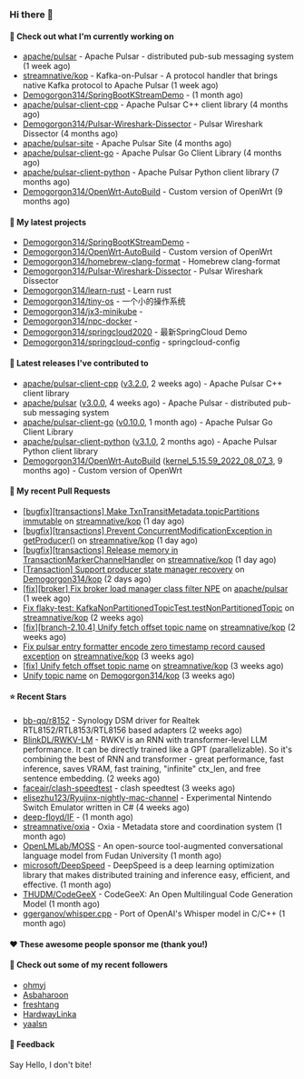 ### Hi there 👋

#### 👷 Check out what I'm currently working on

- [apache/pulsar](https://github.com/apache/pulsar) - Apache Pulsar - distributed pub-sub messaging system (1 week ago)
- [streamnative/kop](https://github.com/streamnative/kop) - Kafka-on-Pulsar - A protocol handler that brings native Kafka protocol to Apache Pulsar (1 week ago)
- [Demogorgon314/SpringBootKStreamDemo](https://github.com/Demogorgon314/SpringBootKStreamDemo) -  (1 month ago)
- [apache/pulsar-client-cpp](https://github.com/apache/pulsar-client-cpp) - Apache Pulsar C&#43;&#43; client library (4 months ago)
- [Demogorgon314/Pulsar-Wireshark-Dissector](https://github.com/Demogorgon314/Pulsar-Wireshark-Dissector) - Pulsar Wireshark Dissector (4 months ago)
- [apache/pulsar-site](https://github.com/apache/pulsar-site) - Apache Pulsar Site (4 months ago)
- [apache/pulsar-client-go](https://github.com/apache/pulsar-client-go) - Apache Pulsar Go Client Library (4 months ago)
- [apache/pulsar-client-python](https://github.com/apache/pulsar-client-python) - Apache Pulsar Python client library (7 months ago)
- [Demogorgon314/OpenWrt-AutoBuild](https://github.com/Demogorgon314/OpenWrt-AutoBuild) - Custom version of OpenWrt (9 months ago)

#### 🌱 My latest projects

- [Demogorgon314/SpringBootKStreamDemo](https://github.com/Demogorgon314/SpringBootKStreamDemo) - 
- [Demogorgon314/OpenWrt-AutoBuild](https://github.com/Demogorgon314/OpenWrt-AutoBuild) - Custom version of OpenWrt
- [Demogorgon314/homebrew-clang-format](https://github.com/Demogorgon314/homebrew-clang-format) - Homebrew clang-format
- [Demogorgon314/Pulsar-Wireshark-Dissector](https://github.com/Demogorgon314/Pulsar-Wireshark-Dissector) - Pulsar Wireshark Dissector
- [Demogorgon314/learn-rust](https://github.com/Demogorgon314/learn-rust) - Learn rust
- [Demogorgon314/tiny-os](https://github.com/Demogorgon314/tiny-os) - 一个小的操作系统
- [Demogorgon314/jx3-minikube](https://github.com/Demogorgon314/jx3-minikube) - 
- [Demogorgon314/npc-docker](https://github.com/Demogorgon314/npc-docker) - 
- [Demogorgon314/springcloud2020](https://github.com/Demogorgon314/springcloud2020) - 最新SpringCloud Demo
- [Demogorgon314/springcloud-config](https://github.com/Demogorgon314/springcloud-config) - springcloud-config 

#### 🔭 Latest releases I've contributed to

- [apache/pulsar-client-cpp](https://github.com/apache/pulsar-client-cpp) ([v3.2.0](https://github.com/apache/pulsar-client-cpp/releases/tag/v3.2.0), 2 weeks ago) - Apache Pulsar C&#43;&#43; client library
- [apache/pulsar](https://github.com/apache/pulsar) ([v3.0.0](https://github.com/apache/pulsar/releases/tag/v3.0.0), 4 weeks ago) - Apache Pulsar - distributed pub-sub messaging system
- [apache/pulsar-client-go](https://github.com/apache/pulsar-client-go) ([v0.10.0](https://github.com/apache/pulsar-client-go/releases/tag/v0.10.0), 1 month ago) - Apache Pulsar Go Client Library
- [apache/pulsar-client-python](https://github.com/apache/pulsar-client-python) ([v3.1.0](https://github.com/apache/pulsar-client-python/releases/tag/v3.1.0), 2 months ago) - Apache Pulsar Python client library
- [Demogorgon314/OpenWrt-AutoBuild](https://github.com/Demogorgon314/OpenWrt-AutoBuild) ([kernel_5.15.59_2022_08_07_3](https://github.com/Demogorgon314/OpenWrt-AutoBuild/releases/tag/kernel_5.15.59_2022_08_07_3), 9 months ago) - Custom version of OpenWrt

#### 🔨 My recent Pull Requests

- [[bugfix][transactions] Make TxnTransitMetadata.topicPartitions immutable](https://github.com/streamnative/kop/pull/1869) on [streamnative/kop](https://github.com/streamnative/kop) (1 day ago)
- [[bugfix][transactions] Prevent ConcurrentModificationException in getProducer()](https://github.com/streamnative/kop/pull/1868) on [streamnative/kop](https://github.com/streamnative/kop) (1 day ago)
- [[bugfix][transactions] Release memory in TransactionMarkerChannelHandler](https://github.com/streamnative/kop/pull/1867) on [streamnative/kop](https://github.com/streamnative/kop) (1 day ago)
- [[Transaction] Support producer state manager recovery](https://github.com/Demogorgon314/kop/pull/2) on [Demogorgon314/kop](https://github.com/Demogorgon314/kop) (2 days ago)
- [[fix][broker] Fix broker load manager class filter NPE](https://github.com/apache/pulsar/pull/20350) on [apache/pulsar](https://github.com/apache/pulsar) (1 week ago)
- [Fix flaky-test: KafkaNonPartitionedTopicTest.testNonPartitionedTopic](https://github.com/streamnative/kop/pull/1853) on [streamnative/kop](https://github.com/streamnative/kop) (2 weeks ago)
- [[fix][branch-2.10.4] Unify fetch offset topic name](https://github.com/streamnative/kop/pull/1845) on [streamnative/kop](https://github.com/streamnative/kop) (2 weeks ago)
- [Fix pulsar entry formatter encode zero timestamp record caused exception](https://github.com/streamnative/kop/pull/1839) on [streamnative/kop](https://github.com/streamnative/kop) (3 weeks ago)
- [[fix] Unify fetch offset topic name](https://github.com/streamnative/kop/pull/1837) on [streamnative/kop](https://github.com/streamnative/kop) (3 weeks ago)
- [Unify topic name](https://github.com/Demogorgon314/kop/pull/1) on [Demogorgon314/kop](https://github.com/Demogorgon314/kop) (3 weeks ago)

#### ⭐ Recent Stars

- [bb-qq/r8152](https://github.com/bb-qq/r8152) - Synology DSM driver for Realtek RTL8152/RTL8153/RTL8156 based adapters (2 weeks ago)
- [BlinkDL/RWKV-LM](https://github.com/BlinkDL/RWKV-LM) - RWKV is an RNN with transformer-level LLM performance. It can be directly trained like a GPT (parallelizable). So it&#39;s combining the best of RNN and transformer - great performance, fast inference, saves VRAM, fast training, &#34;infinite&#34; ctx_len, and free sentence embedding. (2 weeks ago)
- [faceair/clash-speedtest](https://github.com/faceair/clash-speedtest) - clash speedtest (3 weeks ago)
- [elisezhu123/Ryujinx-nightly-mac-channel](https://github.com/elisezhu123/Ryujinx-nightly-mac-channel) - Experimental Nintendo Switch Emulator written in C# (4 weeks ago)
- [deep-floyd/IF](https://github.com/deep-floyd/IF) -  (1 month ago)
- [streamnative/oxia](https://github.com/streamnative/oxia) - Oxia - Metadata store and coordination system (1 month ago)
- [OpenLMLab/MOSS](https://github.com/OpenLMLab/MOSS) - An open-source tool-augmented conversational language model from Fudan University (1 month ago)
- [microsoft/DeepSpeed](https://github.com/microsoft/DeepSpeed) - DeepSpeed is a deep learning optimization library that makes distributed training and inference easy, efficient, and effective. (1 month ago)
- [THUDM/CodeGeeX](https://github.com/THUDM/CodeGeeX) - CodeGeeX: An Open Multilingual Code Generation Model (1 month ago)
- [ggerganov/whisper.cpp](https://github.com/ggerganov/whisper.cpp) - Port of OpenAI&#39;s Whisper model in C/C&#43;&#43; (1 month ago)

#### ❤️ These awesome people sponsor me (thank you!)


#### 👯 Check out some of my recent followers

- [ohmyj](https://github.com/ohmyj)
- [Asbaharoon](https://github.com/Asbaharoon)
- [freshtang](https://github.com/freshtang)
- [HardwayLinka](https://github.com/HardwayLinka)
- [yaalsn](https://github.com/yaalsn)

#### 💬 Feedback

Say Hello, I don't bite!

